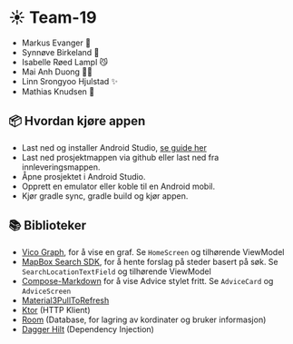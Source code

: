 # ☀ Team-19
 
- Markus Evanger 🪩
- Synnøve Birkeland 🫧
- Isabelle Røed Lampl 😼
- Mai Anh Duong 🧑‍🎨
- Linn Srongyoo Hjulstad ✨
- Mathias Knudsen 🐌 


## 📦 Hvordan kjøre appen
+ Last ned og installer Android Studio, [se guide her](https://developer.android.com/studio/install)
+ Last ned prosjektmappen via github eller last ned fra innleveringsmappen.
+ Åpne prosjektet i Android Studio.
+ Opprett en emulator eller koble til en Android mobil. 
+ Kjør gradle sync, gradle build og kjør appen. 





## 📚 Biblioteker
- [Vico Graph](https://github.com/patrykandpatrick/vico), for å vise en graf. Se `HomeScreen` og tilhørende ViewModel
- [MapBox Search SDK](https://docs.mapbox.com/android/search/guides/), for å hente forslag på steder basert på søk. Se `SearchLocationTextField` og tilhørende ViewModel
- [Compose-Markdown](https://github.com/jeziellago/compose-markdown?tab=readme-ov-file) for å vise Advice stylet fritt. Se `AdviceCard` og `AdviceScreen`
- [Material3PullToRefresh](https://github.com/BambooAppsDevTeam/Material3PullToRefresh)
- [Ktor](https://ktor.io/) (HTTP Klient)
- [Room](https://developer.android.com/training/data-storage/room) (Database, for lagring av kordinater og bruker informasjon)
- [Dagger Hilt](https://developer.android.com/training/dependency-injection/hilt-android) (Dependency Injection)


